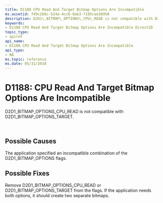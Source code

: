 ```yaml
---
title: D1188 CPU Read And Target Bitmap Options Are Incompatible
ms.assetid: f49c2b6c-524a-4cc6-8ab3-7195cae30958
description: D2D1\_BITMAP\_OPTIONS\_CPU\_READ is not compatible with D2D1\_BITMAP\_OPTIONS\_TARGET.
keywords:
- D1188 CPU Read And Target Bitmap Options Are Incompatible Direct2D
topic_type:
- apiref
api_name:
- D1188 CPU Read And Target Bitmap Options Are Incompatible
api_type:
- NA
ms.topic: reference
ms.date: 05/31/2018
---
```


# D1188: CPU Read And Target Bitmap Options Are Incompatible

D2D1\_BITMAP\_OPTIONS\_CPU\_READ is not compatible with D2D1\_BITMAP\_OPTIONS\_TARGET.






 

## Possible Causes

The application specified an incompatible combination of the D2D1\_BITMAP\_OPTIONS flags.

## Possible Fixes

Remove D2D1\_BITMAP\_OPTIONS\_CPU\_READ or D2D1\_BITMAP\_OPTIONS\_TARGET from the flags. If the application needs both options, it should create two separate bitmaps.

 

 
